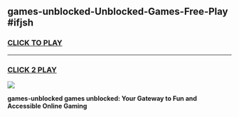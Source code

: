 
## games-unblocked-Unblocked-Games-Free-Play #ifjsh
<h3>
<a href="https://us.freeplayer.one?title=games-unblocked&ref=9M">CLICK TO PLAY</a></h3>
<hr>

<h3>
<a href="https://us.freeplayer.one?title=games-unblocked&ref=9M">CLICK 2 PLAY</a>
  
</h3>

<a href="https://us.freeplayer.one?title=games-unblocked&ref=9M"><img src="https://clearcache.store/games.png"></a>


**games-unblocked games unblocked: Your Gateway to Fun and Accessible Online Gaming**

